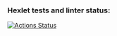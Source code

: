 ### Hexlet tests and linter status:
[![Actions Status](https://github.com/chedosaf/frontend-project-lvl3/workflows/hexlet-check/badge.svg)](https://github.com/chedosaf/frontend-project-lvl3/actions)